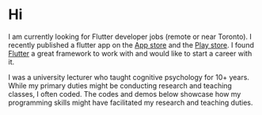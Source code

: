 # Hi

I am currently looking for Flutter developer jobs (remote or near Toronto). I recently published a flutter app on the [App store](https://apps.apple.com/us/app/emojart/id1632243774) and the [Play store](https://play.google.com/store/apps/details?id=com.navonapps.emojart). I found [Flutter](https://flutter.dev/) a great framework to work with and would like to start a career with it. 

I was a university lecturer who taught cognitive psychology for 10+ years. While my primary duties might be conducting research and teaching classes, I often coded. The codes and demos below showcase how my programming skills might have facilitated my research and teaching duties.
